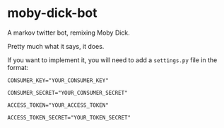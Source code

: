 # moby-dick-bot
A markov twitter bot, remixing Moby Dick.

Pretty much what it says, it does.

If you want to implement it, you will need to add a `settings.py` file in the format:

```
CONSUMER_KEY="YOUR_CONSUMER_KEY"

CONSUMER_SECRET="YOUR_CONSUMER_SECRET"

ACCESS_TOKEN="YOUR_ACCESS_TOKEN"

ACCESS_TOKEN_SECRET="YOUR_TOKEN_SECRET"

```
